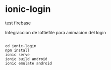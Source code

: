 # ionic-login
test firebase

Integraccion de lottiefile para animacion del login

<pre>
<code>
cd ionic-login
npm install
ionic serve
ionic build android
ionic emulate android
</code>
</pre>
